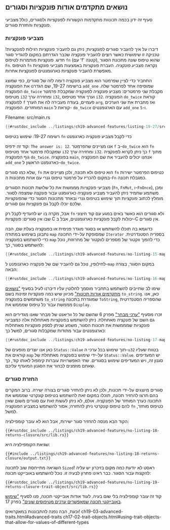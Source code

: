## נושאים מתקדמים אודות פונקציות וסגורים

סעיף זה ידון בכמה תכונוות מתקדמות הקשורות לפונקציות ולסגורים, כולל מצביעי פונקציות והחזרת סגורים.

### מצביעי פונקציות

דיברו על איך להעביר סגורים לפונקציות; ניתן גם להעביר פונקציות רגילות לפונקציות! טכניקה זו שימושית כאשר רוצים להעביר פונקציה שכבר הגדרתם במקום להגדיר סגור חדש. פונקציות מותמרות לטיפוס `fn` (עם 'f' קטנה), שהוא טיפוס שונה מתכונת הסגור `Fn`. הטיפוס `fn` נקראה *מצביע פונקציה*. העברת פונקציות באמצעות מצביעי פונקציות מאפשרת להעביר פונקציות כארגומנטים לפונקציות אחרות.

התחביר כדי לציין שפרמטר הוא מצביע פונקציה דומה לזה של סגורים, כפי שמוצג ברשימה 19-27, שם הגדרנו את הפונקציה `add_one` שמוסיפה אחד לפרמטר שלה. הפונקציה `do_twice` מקבלת שני פרמטרים: מצביע פונקציה לפונקציה שמקבלת פרמטר מטיפוס `i32` ומחזירה ערך `i32`, וערך אחד מטיפוס `i32`. הפונקציה `do_twice` קוראת לפונקציה `f` פעמיים, בעודה מעבירה לה את הערך `arg`, ואז מחברת את שני הערכים המוחזרים. הפונקציה `main` קוראת ל- `do_twice` עם הארגומנטים `add_one` ו-`5`.

<span class="filename">Filename: src/main.rs</span>

```rust
{{#rustdoc_include ../listings/ch19-advanced-features/listing-19-27/src/main.rs}}
```


<span class="caption">רשימה 19-27: שימוש בטיפוס `fn` כדי לקבל מצביע פונקציה כארגומנט</span>

קוד זה ידפיס: `The answer is: 12`. אנו מציינים שהפרמטר `f` ב-`do_twice` הוא `fn` שמקבלת פרמטר אחד מטיפוס `i32` ומחזירה ערך `i32`. כך ניתן לקרוא לפונקציה `f` מתוך גוף הפונקציה `do_twice`. בפונקציה `main`, אנחנו יכולים להעביר את שם הפונקציה `add_one` כארגומנט הראשון ל-`do_twice`.

שלא כמו סגורים, `fn` הוא טיפוס ולא תכונה, ולכן מציינים את `fn` כטיפוס הפרמטר ישירות במקום להכריז על פרמטר טיפוס גנרי עם אחת מתכונות ה-`Fn` כמגבלת תכונה.

מצביעי פונקציות מממשות את כל שלושת תכונות הסגורים (`Fn`, `FnMut`, ו-`FnOnce`), ומכן משתמע שתמיד ניתן להעביר מצביע פונקציה כארגומנט עבור פונקצה שמצפה לסגור. מומלץ לכתוב פונקציות תוך שימוש בטיפוס גנרי ובאחד מתכונות הסגור כדי שהפונקציות שלכם יוכלו לקבל גם פונקציות וגם סגורים.

אבל, מקרה בו יש להעדיף לקבל רק `fn` ולא סגורים הוא כאשר באים במגע עם קוד חיצוני שבו אין סגורים: פונקציות C יכולות לקבל פונקציות כארגומנטים, אבל ב-C אין סגורים.

כדוגמא בה תוכלו להשתמש או בסגור מוגדר פנימית או בפונקציה בעלת שם, הבה נתבונן בשימוש במתודה `map` שמסופקת על-ידי התכונה `Iterator` בספריה הסטנדרטית. כדי להשתמש בפונקציה `map` כדי להפוך ווקטור של מספרים לווקטור של מחרוזות, נוכל להשתמש בסגור, כך:

```rust
{{#rustdoc_include ../listings/ch19-advanced-features/no-listing-15-map-closure/src/main.rs:here}}
```

לחילופין, נוכל גם להעביר שם של פונקציה כארגנומנט ל-`map` במקום הסגור, בצורה הבאה:

```rust
{{#rustdoc_include ../listings/ch19-advanced-features/no-listing-16-map-function/src/main.rs:here}}
```

שימו לב שחייבים להשתמש בתחביר מוסמך לחלוטין עליו דיברנו לעיל בסעיף ["נושאים מתקדמים אודות תכונות"]()<!-- ignore --> מכיוון שיש כמה פונקציות זמינות בשם `to_string`. כאן, אנו משתמשים בפונקציה `to_string` שמוגדרת בתכונה `ToString`, שהספריה הסטנדרטית מממשת עבור כל טיפוס שמממש את `Display`.

זכרו מסעיף ["ערכי מבחר"][enum-values]<!-- ignore --> מפרק 6 שהשם של כל ווריאנט של מבחר שאנו מגדירים הוא גם השם של פונקציה מאתחלת. ניתן להשתמש בפונקציות מאתחלות אלה כמצביעי פונקציות שמממשות את תכונות הסגור, משמע שניתן לספק פונקציות מאתחלות כארגומנטים עבור מתודות שמקבלות סגורים, למשל כך:

```rust
{{#rustdoc_include ../listings/ch19-advanced-features/no-listing-17-map-initializer/src/main.rs:here}}
```

כאן אנו יוצרים מופעים של `Status::Value` תוך שימוש בכל ערכי ה-`u32` בטווח שעליו קוראים את `map` על-ידי שימוש בפונקציה מאתחלת של `Status::Value`. יש המעדיפים סגנון זה, ויש המעדיפים שימוש בסגורים. שתי האפשרויות עוברות קימפול לאותו קוד, כך שאתם מוזמנים לבחור את הסגנון המועדף עליכם.

### החזרת סגורים

סגורים מיוצגים על-ידי תכונות, ולכן לא ניתן להחזיר סגורים בצורה ישירה. ברוב המקרים בהם תרצו להחזיר תכונה, תוכלו במקום זאת להשתמש בטיפוס קונקרטי שמממש את התכונה כערך המוחזר של הפונקציה. אולם, לא ניתן לעשות זאת עם סגורים משום שאין להם טיפוס קונקרטי ניתן להחזרה; אסור להשתמש במצביע הפונקציה `fn` כטיפוס מוחזר, למשל.

הקוד הבא מנסה להחזיר סגור ישירות, אבל הוא לא עובר קומפילציה:

```rust,ignore,does_not_compile
{{#rustdoc_include ../listings/ch19-advanced-features/no-listing-18-returns-closure/src/lib.rs}}
```

שגיאת הקומפילציה היא:

```console
{{#include ../listings/ch19-advanced-features/no-listing-18-returns-closure/output.txt}}
```

השגיאה מתייחסת שוב לתכונה `Sized`! ראסט לא יודעת כמה מקום בזיכרון יש עליה להקצות עבור הסגור. כבר ראינו פתרון לבעיה זו. נוכל להשתמש באובייקט תכונה:

```rust,noplayground
{{#rustdoc_include ../listings/ch19-advanced-features/no-listing-19-returns-closure-trait-object/src/lib.rs}}
```

קוד זה עובר קומפילציה בלי שום בעיה. לעוד אודות אובייקטי תכונה, פנו לסעיף ["שימוש באובייקטי תכונה שמאפשרים ערכים מטיפוסים שונים"]()<!--
ignore --> בפרק 17.

וכעת, הבה נפנה להתבוננות במאקרואים!
ch19-03-advanced-traits.html#advanced-traits ch17-02-trait-objects.html#using-trait-objects-that-allow-for-values-of-different-types

[enum-values]: ch06-01-defining-an-enum.html#enum-values
